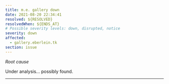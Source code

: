```yaml
---
title: m.e. gallery down
date: 2021-08-20 22:34:41
resolved: ${RESOLVED}
resolvedWhen: ${ENDS_AT}
# Possible severity levels: down, disrupted, notice
severity: down
affected:
  - gallery.eberlein.tk
section: issue
---
```


*Root cause*

Under analysis... possibly found.

---


